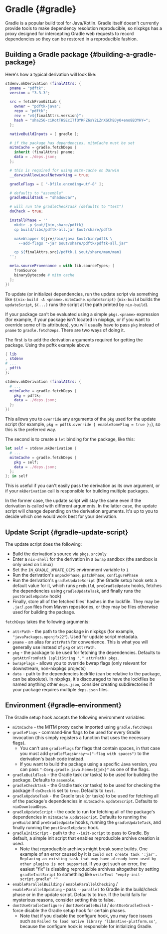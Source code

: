 # Gradle {#gradle}

Gradle is a popular build tool for Java/Kotlin. Gradle itself doesn't
currently provide tools to make dependency resolution reproducible, so
nixpkgs has a proxy designed for intercepting Gradle web requests to
record dependencies so they can be restored in a reproducible fashion.

## Building a Gradle package {#building-a-gradle-package}

Here's how a typical derivation will look like:

```nix
stdenv.mkDerivation (finalAttrs: {
  pname = "pdftk";
  version = "3.3.3";

  src = fetchFromGitLab {
    owner = "pdftk-java";
    repo = "pdftk";
    rev = "v${finalAttrs.version}";
    hash = "sha256-ciKotTHSEcITfQYKFZ6sY2LZnXGChBJy0+eno8B3YHY=";
  };

  nativeBuildInputs = [ gradle ];

  # if the package has dependencies, mitmCache must be set
  mitmCache = gradle.fetchDeps {
    inherit (finalAttrs) pname;
    data = ./deps.json;
  };

  # this is required for using mitm-cache on Darwin
  __darwinAllowLocalNetworking = true;

  gradleFlags = [ "-Dfile.encoding=utf-8" ];

  # defaults to "assemble"
  gradleBuildTask = "shadowJar";

  # will run the gradleCheckTask (defaults to "test")
  doCheck = true;

  installPhase = ''
    mkdir -p $out/{bin,share/pdftk}
    cp build/libs/pdftk-all.jar $out/share/pdftk

    makeWrapper ${jre}/bin/java $out/bin/pdftk \
      --add-flags "-jar $out/share/pdftk/pdftk-all.jar"

    cp ${finalAttrs.src}/pdftk.1 $out/share/man/man1
  '';

  meta.sourceProvenance = with lib.sourceTypes; [
    fromSource
    binaryBytecode # mitm cache
  ];
})
```

To update (or initialize) dependencies, run the update script via
something like `$(nix-build -A <pname>.mitmCache.updateScript)`
(`nix-build` builds the `updateScript`, `$(...)` runs the script at the
path printed by `nix-build`).

If your package can't be evaluated using a simple `pkgs.<pname>`
expression (for example, if your package isn't located in nixpkgs, or if
you want to override some of its attributes), you will usually have to
pass `pkg` instead of `pname` to `gradle.fetchDeps`. There are two ways
of doing it.

The first is to add the derivation arguments required for getting the
package. Using the pdftk example above:

```nix
{ lib
, stdenv
# ...
, pdftk
}:

stdenv.mkDerivation (finalAttrs: {
  # ...
  mitmCache = gradle.fetchDeps {
    pkg = pdftk;
    data = ./deps.json;
  };
})
```

This allows you to `override` any arguments of the `pkg` used for
the update script (for example, `pkg = pdftk.override { enableSomeFlag =
true };`), so this is the preferred way.

The second is to create a `let` binding for the package, like this:

```nix
let self = stdenv.mkDerivation {
  # ...
  mitmCache = gradle.fetchDeps {
    pkg = self;
    data = ./deps.json;
  };
}; in self
```

This is useful if you can't easily pass the derivation as its own
argument, or if your `mkDerivation` call is responsible for building
multiple packages.

In the former case, the update script will stay the same even if the
derivation is called with different arguments. In the latter case, the
update script will change depending on the derivation arguments. It's up
to you to decide which one would work best for your derivation.

## Update Script {#gradle-update-script}

The update script does the following:

- Build the derivation's source via `pkgs.srcOnly`
- Enter a `nix-shell` for the derivation in a `bwrap` sandbox (the
  sandbox is only used on Linux)
- Set the `IN_GRADLE_UPDATE_DEPS` environment variable to `1`
- Run the derivation's `unpackPhase`, `patchPhase`, `configurePhase`
- Run the derivation's `gradleUpdateScript` (the Gradle setup hook sets
  a default value for it, which runs `preBuild`, `preGradleUpdate`
  hooks, fetches the dependencies using `gradleUpdateTask`, and finally
  runs the `postGradleUpdate` hook)
- Finally, store all of the fetched files' hashes in the lockfile. They
  may be `.jar`/`.pom` files from Maven repositories, or they may be
  files otherwise used for building the package.

`fetchDeps` takes the following arguments:

- `attrPath` - the path to the package in nixpkgs (for example,
  `"javaPackages.openjfx22"`). Used for update script metadata.
- `pname` - an alias for `attrPath` for convenience. This is what you
  will generally use instead of `pkg` or `attrPath`.
- `pkg` - the package to be used for fetching the dependencies. Defaults
  to `getAttrFromPath (splitString "." attrPath) pkgs`.
- `bwrapFlags` - allows you to override bwrap flags (only relevant for
  downstream, non-nixpkgs projects)
- `data` - path to the dependencies lockfile (can be relative to the
  package, can be absolute). In nixpkgs, it's discouraged to have the
  lockfiles be named anything other `deps.json`, consider creating
  subdirectories if your package requires multiple `deps.json` files.

## Environment {#gradle-environment}

The Gradle setup hook accepts the following environment variables:

- `mitmCache` - the MITM proxy cache imported using `gradle.fetchDeps`
- `gradleFlags` - command-line flags to be used for every Gradle
  invocation (this simply registers a function that uses the necessary
  flags).
  - You can't use `gradleFlags` for flags that contain spaces, in that
    case you must add `gradleFlagsArray+=("-flag with spaces")` to the
    derivation's bash code instead.
  - If you want to build the package using a specific Java version, you
    can pass `"-Dorg.gradle.java.home=${jdk}"` as one of the flags.
- `gradleBuildTask` - the Gradle task (or tasks) to be used for building
  the package. Defaults to `assemble`.
- `gradleCheckTask` - the Gradle task (or tasks) to be used for checking
  the package if `doCheck` is set to `true`. Defaults to `test`.
- `gradleUpdateTask` - the Gradle task (or tasks) to be used for
  fetching all of the package's dependencies in
  `mitmCache.updateScript`. Defaults to `nixDownloadDeps`.
- `gradleUpdateScript` - the code to run for fetching all of the
  package's dependencies in `mitmCache.updateScript`. Defaults to
  running the `preBuild` and `preGradleUpdate` hooks, running the
  `gradleUpdateTask`, and finally running the `postGradleUpdate` hook.
- `gradleInitScript` - path to the `--init-script` to pass to Gradle. By
  default, a simple init script that enables reproducible archive
  creation is used.
  - Note that reproducible archives might break some builds. One example
    of an error caused by it is `Could not create task ':jar'. Replacing
    an existing task that may have already been used by other plugins is
    not supported`. If you get such an error, the easiest "fix" is
    disabling reproducible archives altogether by setting
    `gradleInitScript` to something like `writeText
    "empty-init-script.gradle" ""`
- `enableParallelBuilding` / `enableParallelChecking` /
  `enableParallelUpdating` - pass `--parallel` to Gradle in the
  build/check phase or in the update script. Defaults to true. If the
  build fails for mysterious reasons, consider setting this to false.
- `dontUseGradleConfigure` / `dontUseGradleBuild` / `dontUseGradleCheck`
  \- force disable the Gradle setup hook for certain phases.
  - Note that if you disable the configure hook, you may face issues
    such as `Failed to load native library 'libnative-platform.so'`,
    because the configure hook is responsible for initializing Gradle.
